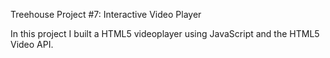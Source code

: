 Treehouse Project #7: Interactive Video Player

In this project I built a HTML5 videoplayer using JavaScript and the HTML5 Video API.
